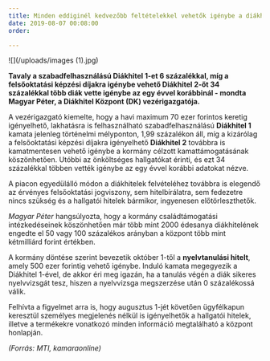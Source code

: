 ```yaml
---
title: Minden eddiginél kedvezőbb feltételekkel vehetők igénybe a diákhitelek
date: 2019-08-07 00:08:00
order:

---
```

![](/uploads/images (1).jpg)

**Tavaly a szabadfelhasználású Diákhitel 1-et 6 százalékkal, míg a felsőoktatási képzési díjakra igénybe vehető Diákhitel 2-őt 34 százalékkal több diák vette igénybe az egy évvel korábbinál - mondta Magyar Péter, a Diákhitel Központ (DK) vezérigazgatója.**

A vezérigazgató kiemelte, hogy a havi maximum 70 ezer forintos keretig igényelhető, lakhatásra is felhasználható szabadfelhasználású **Diákhitel 1** kamata jelenleg történelmi mélyponton, 1,99 százalékon áll, míg a kizárólag a felsőoktatási képzési díjakra igényelhető **Diákhitel 2** továbbra is kamatmentesen vehető igénybe a kormány célzott kamattámogatásának köszönhetően. Utóbbi az önköltséges hallgatókat érinti, és ezt 34 százalékkal többen vették igénybe az egy évvel korábbi adatokat nézve.

A piacon egyedülálló módon a diákhitelek felvételéhez továbbra is elegendő az érvényes felsőoktatási jogviszony, sem hitelbírálatra, sem fedezetre nincs szükség és a hallgatói hitelek bármikor, ingyenesen előtörleszthetők.

_Magyar Péter_ hangsúlyozta, hogy a kormány családtámogatási intézkedéseinek köszönhetően már több mint 2000 édesanya diákhitelének engedte el 50 vagy 100 százalékos arányban a központ több mint kétmilliárd forint értékben.

A kormány döntése szerint bevezetik október 1-től a **nyelvtanulási hitelt**, amely 500 ezer forintig vehető igénybe. Induló kamata megegyezik a Diákhitel 1-ével, de akkor éri meg igazán, ha a tanulás végén a diák sikeres nyelvvizsgát tesz, hiszen a nyelvvizsga megszerzése után 0 százalékossá válik.

Felhívta a figyelmet arra is, hogy augusztus 1-jét követően ügyfélkapun keresztül személyes megjelenés nélkül is igényelhetők a hallgatói hitelek, illetve a termékekre vonatkozó minden információ megtalálható a központ honlapján.

_(Forrás: MTI, kamaraonline)_
